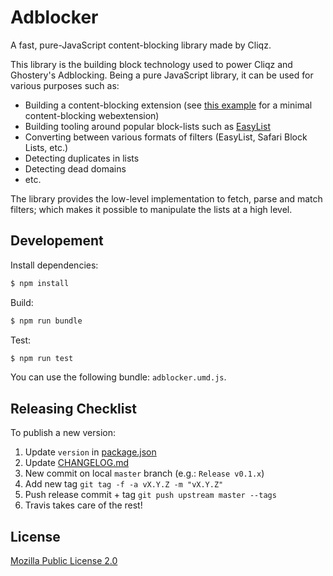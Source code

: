 # Adblocker

A fast, pure-JavaScript content-blocking library made by Cliqz.

This library is the building block technology used to power Cliqz and Ghostery's Adblocking. Being a pure JavaScript library, it can be used for various purposes such as:

* Building a content-blocking extension (see [this example](./example) for a minimal content-blocking webextension)
* Building tooling around popular block-lists such as [EasyList](https://github.com/easylist/easylist)
* Converting between various formats of filters (EasyList, Safari Block Lists, etc.)
* Detecting duplicates in lists
* Detecting dead domains
* etc.

The library provides the low-level implementation to fetch, parse and match filters; which makes it possible to manipulate the lists at a high level.

## Developement

Install dependencies:
```sh
$ npm install
```

Build:
```sh
$ npm run bundle
```

Test:
```sh
$ npm run test
```

You can use the following bundle: `adblocker.umd.js`.

## Releasing Checklist

To publish a new version:

1. Update `version` in [package.json](./package.json)
2. Update [CHANGELOG.md](./CHANGELOG.md)
3. New commit on local `master` branch (e.g.: `Release v0.1.x`)
4. Add new tag `git tag -f -a vX.Y.Z -m "vX.Y.Z"`
5. Push release commit + tag `git push upstream master --tags`
6. Travis takes care of the rest!

## License

[Mozilla Public License 2.0](./LICENSE)

